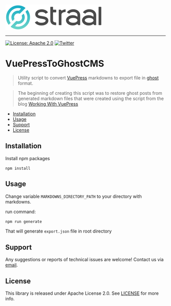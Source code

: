 <p align="left">
    <img height=80 src="web/logo_github.png"/>
</p>

---

[![License: Apache 2.0](https://img.shields.io/badge/License-Apache%202.0-green.svg?style=flat)](LICENSE)
[![Twitter](https://img.shields.io/badge/twitter-@straal-blue.svg?style=flat)](http://twitter.com/straal_)

# VuePressToGhostCMS

> Utility script to convert [VuePress](https://vuepress.vuejs.org/) markdowns to export file in [ghost](https://ghost.org/) format.

> The beginning of creating this script was to restore ghost posts from generated markdown files that were created using the script from the blog [Working With VuePress](https://ghost.org/docs/api/v3/vuepress/)

- [Installation](#installation)
- [Usage](#usage)
- [Support](#support)
- [License](#license)

## Installation

Install npm packages

```shell
npm install
```

## Usage

Change variable `MARKDOWNS_DIRECTORY_PATH` to your directory with markdowns.

run command:

```bash
npm run generate
```

That will generate `export.json` file in root directory

## Support

Any suggestions or reports of technical issues are welcome! Contact us via [email](mailto:devteam@straal.com).

## License

This library is released under Apache License 2.0. See [LICENSE](LICENSE) for more info.